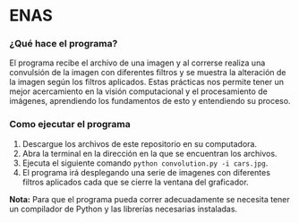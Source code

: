# ENAS

### ¿Qué hace el programa?

El programa recibe el archivo de una imagen y al correrse realiza una convulsión de la imagen con diferentes filtros y se muestra la alteración de la imagen según los filtros aplicados. Estas prácticas nos permite tener un mejor acercamiento en la visión computacional y el procesamiento de imágenes, aprendiendo los fundamentos de esto y entendiendo su proceso.  


### Como ejecutar el programa

1. Descargue los archivos de este repositorio en su computadora.
2. Abra la terminal en la dirección en la que se encuentran los archivos.
3. Ejecuta el siguiente comando `python convolution.py -i cars.jpg`.
4. El programa irá desplegando una serie de imagenes con diferentes filtros aplicados cada que se cierre la ventana del graficador.



**Nota:** Para que el programa pueda correr adecuadamente se necesita tener un compilador de Python y las librerías necesarias instaladas. 